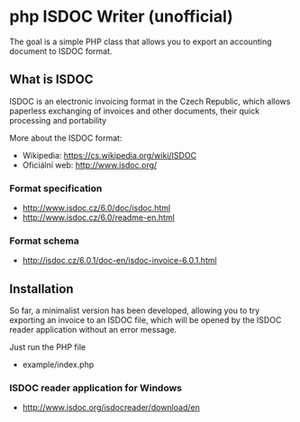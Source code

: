 # php ISDOC Writer (unofficial)
The goal is a simple PHP class that allows you to export an accounting document to ISDOC format.

## What is ISDOC
ISDOC is an electronic invoicing format in the Czech Republic, which allows paperless exchanging of invoices and other documents, their quick processing and portability

More about the ISDOC format:
* Wikipedia: https://cs.wikipedia.org/wiki/ISDOC
* Oficiální web: http://www.isdoc.org/

### Format specification
* http://www.isdoc.cz/6.0/doc/isdoc.html
* http://www.isdoc.cz/6.0/readme-en.html

### Format schema
* http://isdoc.cz/6.0.1/doc-en/isdoc-invoice-6.0.1.html

## Installation
So far, a minimalist version has been developed, allowing you to try exporting an invoice to an ISDOC file, which will be opened by the ISDOC reader application without an error message.

Just run the PHP file
* example/index.php

### ISDOC reader application for Windows
* http://www.isdoc.org/isdocreader/download/en
